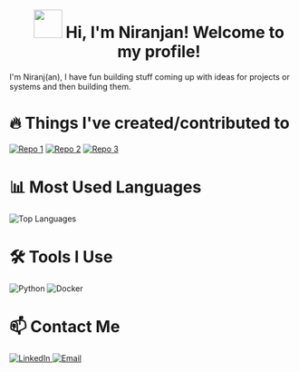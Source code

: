 <div id="user-content-toc">
  <ul align="center" style="list-style: none;">
    <summary>
      <h1 align="center"><img src="https://cdn.discordapp.com/attachments/1090302162472534026/1304151133404794940/ezgif.com-crop_3.gif?ex=672e58e4&is=672d0764&hm=13e9fa7940db58ddd68bcf694c3558858f9663c6092a9b0cb8543996105f32b3&" width="50"> Hi, I'm Niranjan! Welcome to my profile!</h1>
    </summary>
  </ul>
</div>

I'm Niranj(an), I have fun building stuff coming up with ideas for projects or systems and then building them. 


# 🔥 Things I've created/contributed to
[![Repo 1](https://github-readme-stats.vercel.app/api/pin/?username=tntcannon5000&repo=Screening-LLM&theme=orange)](https://github.com/tntcannon5000/Screening-LLM)
[![Repo 2](https://github-readme-stats.vercel.app/api/pin/?username=tntcannon5000&repo=UERK-Bot&theme=orange)](https://github.com/tntcannon5000/UERK-Bot)
[![Repo 3](https://github-readme-stats.vercel.app/api/pin/?username=DKundu121&repo=JumpKingAtHome&theme=orange)](https://github.com/DKundu121/JumpKingAtHome)

# 📊 Most Used Languages
![Top Languages](https://github-readme-stats.vercel.app/api/top-langs/?username=tntcannon5000&layout=compact&theme=orange)

# 🛠️ Tools I Use
<p>
  <img src="https://img.shields.io/badge/Python-FFD43B?style=for-the-badge&logo=python&logoColor=blue" alt="Python" />
  <img src="https://img.shields.io/badge/Docker-2CA5E0?style=for-the-badge&logo=docker&logoColor=white" alt="Docker" />
</p>

# 📫 Contact Me
<p>
  <a href="https://www.linkedin.com/in/nnm22/">
    <img src="https://img.shields.io/badge/LinkedIn-0077B5?style=for-the-badge&logo=linkedin&logoColor=white" alt="LinkedIn" />
  </a>
  <a href="mailto:oranjan@outlook.com">
    <img src="https://img.shields.io/badge/Email-D14836?style=for-the-badge&logo=gmail&logoColor=white" alt="Email" />
  </a>
</p>
